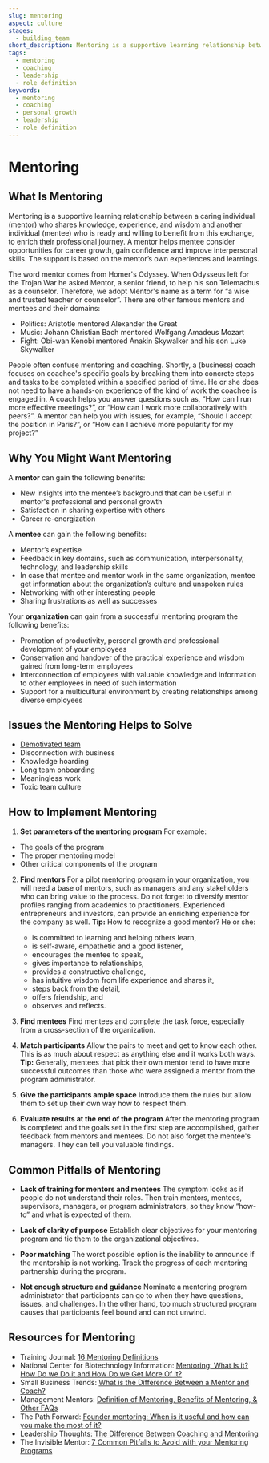 ```yaml
---
slug: mentoring
aspect: culture
stages: 
  - building_team
short_description: Mentoring is a supportive learning relationship between a mentor who shares knowledge, experience, and wisdom and mentee who is ready and willing to benefit from this exchange, to enrich their professional journey.
tags: 
  - mentoring
  - coaching
  - leadership
  - role definition
keywords:
  - mentoring
  - coaching
  - personal growth
  - leadership
  - role definition
---
```


# Mentoring

## What Is Mentoring

Mentoring is a supportive learning relationship between a caring individual (mentor) who shares knowledge, experience, and wisdom and another individual (mentee) who is ready and willing to benefit from this exchange, to enrich their professional journey. A mentor helps mentee consider opportunities for career growth, gain confidence and improve interpersonal skills. The support is based on the mentor’s own experiences and learnings.

The word mentor comes from Homer's Odyssey. When Odysseus left for the Trojan War he asked Mentor, a senior friend, to help his son Telemachus as a counselor. Therefore, we adopt Mentor's name as a term for “a wise and trusted teacher or counselor”. There are other famous mentors and mentees and their domains:

- Politics: Aristotle mentored Alexander the Great
- Music: Johann Christian Bach mentored Wolfgang Amadeus Mozart
- Fight: Obi-wan Kenobi mentored Anakin Skywalker and his son Luke Skywalker

People often confuse mentoring and coaching. Shortly, a (business) coach focuses on coachee's specific goals by breaking them into concrete steps and tasks to be completed within a specified period of time. He or she does not need to have a hands-on experience of the kind of work the coachee is engaged in. A coach helps you answer questions such as, “How can I run more effective meetings?”, or “How can I work more collaboratively with peers?”. A mentor can help you with issues, for example, “Should I accept the position in Paris?”, or “How can I achieve more popularity for my project?”

## Why You Might Want Mentoring

A **mentor** can gain the following benefits:

- New insights into the mentee’s background that can be useful in mentor's professional and personal growth
- Satisfaction in sharing expertise with others
- Career re-energization

A **mentee** can gain the following benefits:

- Mentor’s expertise
- Feedback in key domains, such as communication, interpersonality, technology, and leadership skills
- In case that mentee and mentor work in the same organization, mentee get information about the organization’s culture and unspoken rules
- Networking with other interesting people
- Sharing frustrations as well as successes

Your **organization** can gain from a successful mentoring program the following benefits:

- Promotion of productivity, personal growth and professional development of your employees
- Conservation and handover of the practical experience and wisdom gained from long-term employees
- Interconnection of employees with valuable knowledge and information to other employees in need of such information
- Support for a multicultural environment by creating relationships among diverse employees

## Issues the Mentoring Helps to Solve

- [Demotivated team](/issues/demotivated-team)
- Disconnection with business
- Knowledge hoarding
- Long team onboarding
- Meaningless work
- Toxic team culture

## How to Implement Mentoring

1. **Set parameters of the mentoring program**
  For example:
  - The goals of the program
  - The proper mentoring model
  - Other critical components of the program

2. **Find mentors**
  For a pilot mentoring program in your organization, you will need a base of mentors, such as managers and any stakeholders who can bring value to the process. Do not forget to diversify mentor profiles ranging from academics to practitioners. Experienced entrepreneurs and investors, can provide an enriching experience for the company as well.
  **Tip:** How to recognize a good mentor? He or she:
    - is committed to learning and helping others learn, 
    - is self-aware, empathetic and a good listener, 
    - encourages the mentee to speak, 
    - gives importance to relationships,
    - provides a constructive challenge, 
    - has intuitive wisdom from life experience and shares it,
    - steps back from the detail,
    - offers friendship, and
    - observes and reflects.

3. **Find mentees**
  Find mentees and complete the task force, especially from a cross-section of the organization.

4. **Match participants**
  Allow the pairs to meet and get to know each other. This is as much about respect as anything else and it works both ways. 
  **Tip:** Generally, mentees that pick their own mentor tend to have more successful outcomes than those who were assigned a mentor from the program administrator. 

5. **Give the participants ample space**
  Introduce them the rules but allow them to set up their own way how to respect them.

6. **Evaluate results at the end of the program**
  After the mentoring program is completed and the goals set in the first step are accomplished, gather feedback from mentors and mentees. Do not also forget the mentee's managers. They can tell you valuable findings.

## Common Pitfalls of Mentoring

- **Lack of training for mentors and mentees**
  The symptom looks as if people do not understand their roles. Then train mentors, mentees, supervisors, managers, or program administrators, so they know “how- to” and what is expected of them.

- **Lack of clarity of purpose**
  Establish clear objectives for your mentoring program and tie them to the organizational objectives.

- **Poor matching**
  The worst possible option is the inability to announce if the mentorship is not working. Track the progress of each mentoring partnership during the program. 

- **Not enough structure and guidance**
  Nominate a mentoring program administrator that participants can go to when they have questions, issues, and challenges. In the other hand, too much structured program causes that participants feel bound and can not unwind.

## Resources for Mentoring

- Training Journal: [16 Mentoring Definitions](https://www.trainingjournal.com/blog/16-mentoring-definitions)
- National Center for Biotechnology Information: [Mentoring: What Is it? How Do we Do it and How Do we Get More Of it?](https://www.ncbi.nlm.nih.gov/pmc/articles/PMC2875765/)
- Small Business Trends: [What is the Difference Between a Mentor and Coach?](https://smallbiztrends.com/2016/02/difference-mentor-coach.html)
- Management Mentors: [Definition of Mentoring, Benefits of Mentoring, & Other FAQs](https://www.management-mentors.com/resources/corporate-mentoring-programs-resources-faqs#Q10)
- The Path Forward: [Founder mentoring: When is it useful and how can you make the most of it?](https://thepathforward.io/founder-mentoring/)
- Leadership Thoughts: [The Difference Between Coaching and Mentoring](https://www.leadershipthoughts.com/difference-between-coaching-and-mentoring/)
- The Invisible Mentor: [7 Common Pitfalls to Avoid with your Mentoring Programs](https://theinvisiblementor.com/7-common-pitfalls-to-avoid-with-your-mentoring-programs/)
